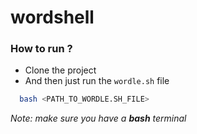 # wordshell

### How to run ?

- Clone the project
- And then just run the `wordle.sh` file
```bash
  bash <PATH_TO_WORDLE.SH_FILE>
```

*Note: make sure you have a **bash** terminal*